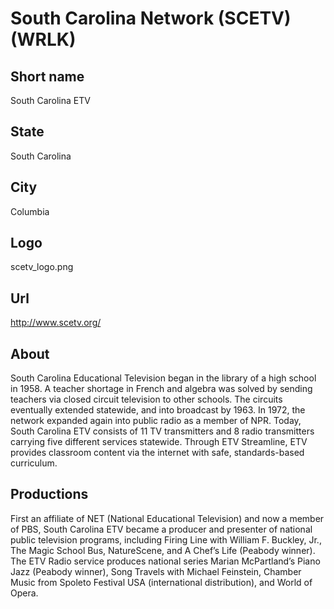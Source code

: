 # South Carolina Network (SCETV) (WRLK)

## Short name

South Carolina ETV

## State

South Carolina

## City

Columbia

## Logo

scetv\_logo.png

## Url

http://www.scetv.org/

## About

South Carolina Educational Television began in the library of a high
school in 1958.  A teacher shortage in French and algebra was solved by sending
teachers via closed circuit television to other schools.  The circuits eventually
extended statewide, and into broadcast by 1963.  In 1972, the network expanded
again into public radio as a member of NPR.  Today, South Carolina ETV consists
of 11 TV transmitters and 8 radio transmitters carrying five different services
statewide.  Through ETV Streamline, ETV provides classroom content via the internet
with safe, standards-based curriculum.


## Productions

First an affiliate of NET (National Educational Television) and now a member of  PBS, South Carolina ETV became a producer and presenter of national public television programs, including Firing Line with William F. Buckley, Jr., The Magic School Bus, NatureScene, and A Chef’s Life (Peabody winner).  The ETV Radio service produces national series Marian McPartland’s Piano Jazz (Peabody winner), Song Travels with Michael Feinstein, Chamber Music from Spoleto Festival USA (international distribution), and World of Opera.

